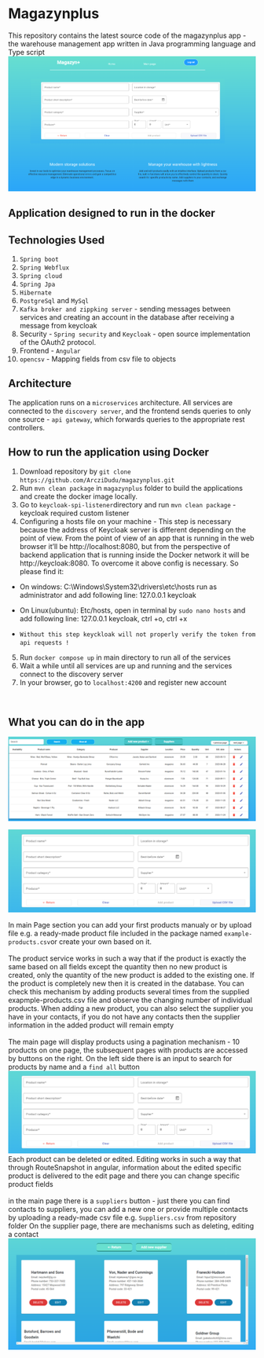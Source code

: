 # Magazynplus
This repository contains the latest source code of the magazynplus app - the warehouse management app written in Java programming language and Type script
![hero.png](Front/src/assets/hero.png)
## Application designed to run in the docker 
## Technologies Used
1. `Spring boot`
2. `Spring Webflux`
3. `Spring cloud`
4. `Spring Jpa`
2. `Hibernate`
3. `PostgreSql` and `MySql`
4. `Kafka broker and zippking server` - sending messages between services and creating an account in the database after receiving a message from keycloak
5. Security - `Spring security` and `Keycloak` - open source implementation of the OAuth2 protocol. 
6. Frontend - `Angular`
7. `opencsv` - Mapping fields from csv file to objects
## Architecture
The application runs on a `microservices` architecture.
All services are connected to the `discovery server`, and the frontend sends queries to only one source - `api gateway`,
which forwards queries to the appropriate rest controllers.
## How to run the application using Docker

1. Download repository by `git clone https://github.com/ArcziDudu/magazynplus.git`
2. Run `mvn clean package` in `magazynplus` folder to build the applications and create the docker image locally.
3. Go to `keycloak-spi-listener`directory and run `mvn clean package` - keycloak required custom listener
4. Configuring a hosts file on your machine - This step is necessary because the address of Keycloak server is different 
depending on the point of view. From the point of view of an app that is running in the web browser it’ll be http://localhost:8080, 
but from the perspective of backend application that is running inside the Docker network it will be http://keycloak:8080.
To overcome it above config is necessary. So please find it:
- On windows: C:\Windows\System32\drivers\etc\hosts run as administrator and add following line: 127.0.0.1	keycloak
- On Linux(ubuntu): Etc/hosts, open in terminal by `sudo nano hosts` and add following line: 127.0.0.1	keycloak, ctrl +o, ctrl +x

- `Without this step keyckloak will not properly verify the token from api requests !`
5. Run `docker compose up` in main directory to run all of the services
6. Wait a while until all services are up and running and the services connect to the discovery server
7. In your browser, go to `localhost:4200` and register new account
<br>

## What you can do in the app

![image1.png](Front/src/assets/image1.png)

![hero.png](Front/src/assets/image2.png)
<br>


In main Page section you can add your first products manualy or by upload file e.g. a ready-made product file
included in the package named `example-products.csv`or create your own based on it.
<br>
<br>
The product service works in such a way that if the product is exactly the same based on all fields except the quantity
then no new product is created, only the quantity of the new product is added to the existing one.
If the product is completely new then it is created in the database.
You can check this mechanism by adding products several times from the supplied exapmple-products.csv file and observe the changing number of individual products.
When adding a new product, you can also select the supplier you have in your contacts, 
if you do not have any contacts then the supplier information in the added product will remain empty
<br>
<br>
The main page will display products using a pagination mechanism - 10 products on one page,
the subsequent pages with products are accessed by buttons on the right.
On the left side there is an input to search for products by name and a `find all` button
<br>
![hero.png](Front/src/assets/image2.png)
<br>
Each product can be deleted or edited. Editing works in such a way that through RouteSnapshot in angular,
information about the edited specific product is delivered to the edit page and there you can change specific product fields
<br>
<br>
in the main page there is a `suppliers` button - just there you can find contacts to suppliers,
you can add a new one or provide multiple contacts by uploading a ready-made csv file e.g. `Suppliers.csv` from repository folder
On the supplier page, there are mechanisms such as deleting, editing a contact
<br>
![hero.png](Front/src/assets/image3.png)
<br>
<br>


